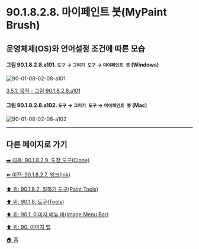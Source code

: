 # 90.1.8.2.8. 마이페인트 붓(MyPaint Brush)
## 운영체제(OS)와 언어설정 조건에 따른 모습

<a id="90-01-08-02-08-a101"></a>

#### 그림 90.1.8.2.8.a101. `도구` → `그리기 도구` → `마이페인트 붓` (Windows)
![90-01-08-02-08-a101](https://github.com/wonder13662/gimp/assets/15767104/9328114e-96bb-4ea6-ae1c-93fec8d988b1)

[3.5.1. 목적 - 그림 90.1.8.2.8.a101](./03-05-01-intention.md#90-01-08-02-08-a101)

<a id="90-01-08-02-08-a102"></a>

#### 그림 90.1.8.2.8.a102. `도구` → `그리기 도구` → `마이페인트 붓` (Mac)
![90-01-08-02-08-a102](https://github.com/wonder13662/gimp/assets/15767104/0d42b1da-6c70-4766-b3da-9f3a7020cbc8)

***

## 다른 페이지로 가기

[➡️ 다음: 90.1.8.2.9. 도장 도구(Clone)](./90-01-08-02-09-clone.md)

[⬅️ 이전: 90.1.8.2.7. 잉크(Ink)](./90-01-08-02-07-ink.md)

[⬆️ 위: 90.1.8.2. 칠하기 도구(Paint Tools)](./90-01-08-02-00-paint_tools.md)

[⬆️ 위: 90.1.8. 도구(Tools)](./90-01-08-00-tools.md)

[⬆️ 위: 90.1. 이미지 메뉴 바(Image Menu Bar)](./90-01-00-image-menu-bar.md)

[⬆️ 위: 90. 이미지 맵](./90-00-image-map.md)

[🏠 홈](./00-home.md)
